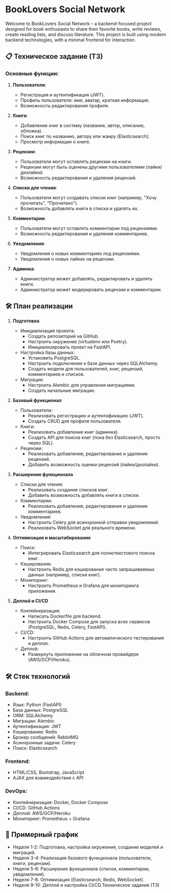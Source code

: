 # BookLovers Social Network

Welcome to BookLovers Social Network – a backend-focused project designed for book enthusiasts to share their favorite books, write reviews, create reading lists, and discuss literature. This project is built using modern backend technologies, with a minimal frontend for interaction.


## 📋 Техническое задание (ТЗ)

### Основные функции:

1. **Пользователи**:
    - Регистрация и аутентификация (JWT).
    - Профиль пользователя: имя, аватар, краткая информация.
    - Возможность редактирования профиля.

2. **Книги**:
    - Добавление книг в систему (название, автор, описание, обложка).
    - Поиск книг по названию, автору или жанру (Elasticsearch).
    - Просмотр информации о книге.

3. **Рецензии**:
    - Пользователи могут оставлять рецензии на книги.
    - Рецензии могут быть оценены другими пользователями (лайки/дизлайки).
    - Возможность редактирования и удаления рецензий.

4. **Списки для чтения**:
    - Пользователи могут создавать списки книг (например, "Хочу прочитать", "Прочитано").
    - Возможность добавлять книги в списки и удалять их.

5. **Комментарии**:
    - Пользователи могут оставлять комментарии под рецензиями.
    - Возможность редактирования и удаления комментариев.

6. **Уведомления**:
    - Уведомления о новых комментариях под рецензиями.
    - Уведомления о новых лайках на рецензии.

7. **Админка**:
    - Администратор может добавлять, редактировать и удалять книги.
    - Администратор может модерировать рецензии и комментарии.

## 🛠 План реализации

1. **Подготовка**
    - Инициализация проекта:
        - Создать репозиторий на GitHub.
        - Настроить окружение (virtualenv или Poetry).
        - Инициализировать проект на FastAPI.
    - Настройка базы данных:
        - Установить PostgreSQL.
        - Настроить подключение к базе данных через SQLAlchemy.
        - Создать модели для пользователей, книг, рецензий, комментариев и списков.
    - Миграции:
        - Настроить Alembic для управления миграциями.
        - Создать начальные миграции.

2. **Базовый функционал**
    - Пользователи:
        - Реализовать регистрацию и аутентификацию (JWT).
        - Создать CRUD для профиля пользователя.
    - Книги:
        - Реализовать добавление книг (админка).
        - Создать API для поиска книг (пока без Elasticsearch, просто через SQL).
    - Рецензии:
        - Реализовать добавление, редактирование и удаление рецензий.
        - Добавить возможность оценки рецензий (лайки/дизлайки).
        
3. **Расширение функционала**
    - Списки для чтения:
        - Реализовать создание списков книг.
        - Добавить возможность добавлять книги в списки.
    - Комментарии:
        - Реализовать добавление, редактирование и удаление комментариев.
    - Уведомления:
        - Настроить Celery для асинхронной отправки уведомлений.
        - Реализовать WebSocket для реального времени.

4. **Оптимизация и масштабирование**
    - Поиск:
        - Интегрировать Elasticsearch для полнотекстового поиска книг.
    - Кэширование:
        - Настроить Redis для кэширования часто запрашиваемых данных (например, списки книг).
    - Мониторинг:
        - Настроить Prometheus и Grafana для мониторинга приложения.

5. **Деплой и CI/CD**
    - Контейнеризация:
        - Написать Dockerfile для backend.
        - Настроить Docker Compose для запуска всех сервисов (PostgreSQL, Redis, Celery, FastAPI).
    - CI/CD:
        - Настроить GitHub Actions для автоматического тестирования и деплоя.
    - Деплой:
        - Развернуть приложение на облачном провайдере (AWS/GCP/Heroku).

## 🛠 Стек технологий

### Backend:
- Язык: Python (FastAPI)
- База данных: PostgreSQL
- ORM: SQLAlchemy
- Миграции: Alembic
- Аутентификация: JWT
- Кэширование: Redis
- Брокер сообщений: RabbitMQ
- Асинхронные задачи: Celery
- Поиск: Elasticsearch

### Frontend:
- HTML/CSS, Bootstrap, JavaScript
- AJAX для взаимодействия с API

### DevOps:
- Контейнеризация: Docker, Docker Compose
- CI/CD: GitHub Actions
- Деплой: AWS/GCP/Heroku
- Мониторинг: Prometheus + Grafana

## 📅 Примерный график
- Неделя 1-2: Подготовка, настройка окружения, создание моделей и миграций.
- Неделя 3-4: Реализация базового функционала (пользователи, книги, рецензии).
- Неделя 5-6: Расширение функционала (списки, комментарии, уведомления).
- Неделя 7-8: Оптимизация (Elasticsearch, Redis, WebSocket).
- Неделя 9-10: Деплой и настройка CI/CD.Техническое задание (ТЗ)